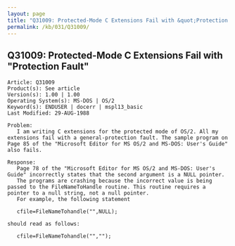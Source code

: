 ```yaml
---
layout: page
title: "Q31009: Protected-Mode C Extensions Fail with &quot;Protection Fault&quot;"
permalink: /kb/031/Q31009/
---
```


## Q31009: Protected-Mode C Extensions Fail with &quot;Protection Fault&quot;

	Article: Q31009
	Product(s): See article
	Version(s): 1.00 | 1.00
	Operating System(s): MS-DOS | OS/2
	Keyword(s): ENDUSER | docerr | mspl13_basic
	Last Modified: 29-AUG-1988
	
	Problem:
	   I am writing C extensions for the protected mode of OS/2. All my
	extensions fail with a general-protection fault. The sample program on
	Page 85 of the "Microsoft Editor for MS OS/2 and MS-DOS: User's Guide"
	also fails.
	
	Response:
	   Page 78 of the "Microsoft Editor for MS OS/2 and MS-DOS: User's
	Guide" incorrectly states that the second argument is a NULL pointer.
	   The programs are crashing because the incorrect value is being
	passed to the FileNameToHandle routine. This routine requires a
	pointer to a null string, not a null pointer.
	   For example, the following statement
	
	   cfile=FileNameTohandle("",NULL);
	
	should read as follows:
	
	   cfile=FileNameTohandle("","");
